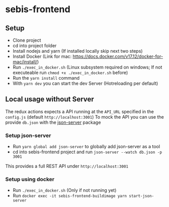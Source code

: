 # sebis-frontend

## Setup
* Clone project
* cd into project folder
* Install nodejs and yarn (If installed locally skip next two steps)
* Install Docker (Link for mac: https://docs.docker.com/v17.12/docker-for-mac/install/)
* Run `./exec_in_docker.sh` (Linux subsystem required on windows; If not executeable run `chmod +x ./exec_in_docker.sh` before)
* Run the `yarn install` command
* With `yarn dev` you can start the dev Server (Hotreloading per default)

## Local usage without Server
The redux actions expects a API running at the `API_URL` specified in the `config.js` (default `http://localhost:3001`)
To mock the API you can use the provide `db.json` with the [json-server](https://github.com/typicode/json-server) package

### Setup json-server  
* Run `yarn global add json-server` to globally add json-server as a tool
* cd into sebis-frontend project and run `json-server --watch db.json -p 3001`

This provides a full REST API under `http://localhost:3001`

### Setup using docker
* Run `./exec_in_docker.sh` (Only if not running yet)
* Run `docker exec -it sebis-frontend-buildimage yarn start-json-server`